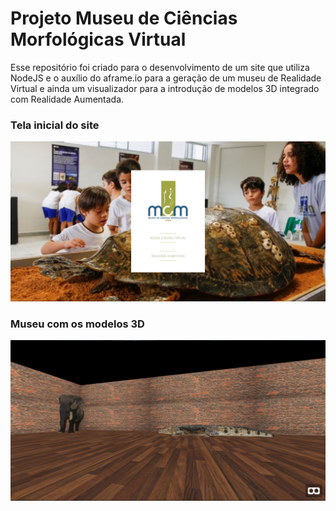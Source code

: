 # Projeto Museu de Ciências Morfológicas Virtual

Esse repositório foi criado para o desenvolvimento de um site que utiliza NodeJS e o auxílio do aframe.io para a geração de um museu de Realidade Virtual e ainda um visualizador para a introdução de modelos 3D integrado com Realidade Aumentada.

### Tela inicial do site
![print do museu](/homepage.PNG)

### Museu com os modelos 3D
![print do museu](/museu-virtual.PNG)
